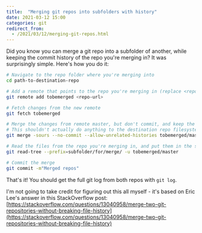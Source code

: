 ```yaml
---
title:  "Merging git repos into subfolders with history"
date: 2021-03-12 15:00
categories: git
redirect_from:
  - /2021/03/12/merging-git-repos.html
---
```


Did you know you can merge a git repo into a subfolder of another, while keeping the commit history of the repo you're merging in? It was surprisingly simple. Here's how you do it:
```bash
# Navigate to the repo folder where you're merging into
cd path-to-destination-repo

# Add a remote that points to the repo you're merging in (replace <repo-url> with the actual URL obviously)
git remote add tobemerged <repo-url>

# Fetch changes from the new remote
git fetch tobemerged

# Merge the changes from remote master, but don't commit, and keep the changes from destination.
# This shouldn't actually do anything to the destination repo filesystem.
git merge -sours --no-commit --allow-unrelated-histories tobemerged/master

# Read the files from the repo you're merging in, and put them in the specified subfolder
git read-tree --prefix=subfolder/for/merge/ -u tobemerged/master

# Commit the merge
git commit -m"Merged repos"
```
That's it! You should get the full git log from both repos with `git log`.

I'm not going to take credit for figuring out this all myself - it's based on Eric Lee's answer in this StackOverflow post: 
[https://stackoverflow.com/questions/13040958/merge-two-git-repositories-without-breaking-file-history](https://stackoverflow.com/questions/13040958/merge-two-git-repositories-without-breaking-file-history)